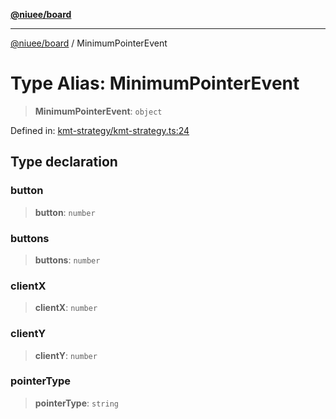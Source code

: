 [**@niuee/board**](../README.md)

***

[@niuee/board](../globals.md) / MinimumPointerEvent

# Type Alias: MinimumPointerEvent

> **MinimumPointerEvent**: `object`

Defined in: [kmt-strategy/kmt-strategy.ts:24](https://github.com/niuee/board/blob/e6c1edcccf6525a0cc9088782c7c4653e837f533/src/kmt-strategy/kmt-strategy.ts#L24)

## Type declaration

### button

> **button**: `number`

### buttons

> **buttons**: `number`

### clientX

> **clientX**: `number`

### clientY

> **clientY**: `number`

### pointerType

> **pointerType**: `string`
